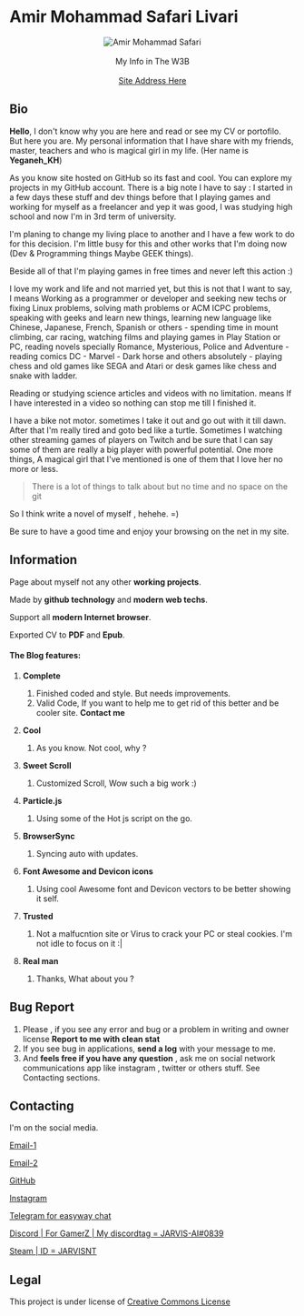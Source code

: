 # Amir Mohammad Safari Livari

<p align="center">
  <img src="https://scontent-frt3-1.cdninstagram.com/vp/610afd31b2ab46cfc753470a5eef9539/5BB40E8C/t51.2885-19/s150x150/23596356_143682286356105_7136982434624569344_n.jpg" alt="Amir Mohammad Safari"></br></br>My Info in The W3B</br></br>
<a href="https://jarvis-ai.github.io/am-sl/">Site Address Here</a>
</p>

## Bio

**Hello**, I don't know why you are here and read or see my CV or portofilo. But here you are. My personal information that I have share with my friends, master, teachers and who is magical girl in my life. (Her name is **Yeganeh_KH**)

As you know site hosted on GitHub so its fast and cool. You can explore my projects in my GitHub account. There is a big note I have to say : I started in a few days these stuff and dev things before that I playing games and working for myself as a freelancer and yep it was good, I was studying high school and now I'm in 3rd term of university.

I'm planing to change my living place to another and I have a few work to do for this decision. I'm little busy for this and other works that I'm doing now (Dev & Programming things Maybe GEEK things).

Beside all of that I'm playing games in free times and never left this action :)

I love my work and life and not married yet, but this is not that I want to say, I means Working as a programmer or developer and seeking new techs or fixing Linux problems, solving math problems or ACM ICPC problems, speaking with geeks and learn new things, learning new language like Chinese, Japanese, French, Spanish or others - spending time in mount climbing, car racing, watching films and playing games in Play Station or PC, reading novels specially Romance, Mysterious, Police and Adventure - reading comics DC - Marvel - Dark horse and others absolutely - playing chess and old games like SEGA and Atari or desk games like chess and snake with ladder.

Reading or studying science articles and videos with no limitation. means If I have interested in a video so nothing can stop me till I finished it.

I have a bike not motor. sometimes I take it out and go out with it till dawn. After that I'm really tired and goto bed like a turtle.
Sometimes I watching other streaming games of players on Twitch and be sure that I can say some of them are really a big player with powerful potential.
One more things, A magical girl that I've mentioned is one of them that I love her no more or less.

> There is a lot of things to talk about but no time and no space on the git

So I think write a novel of myself , hehehe. =)

Be sure to have a good time and enjoy your browsing on the net in my site.



## Information

Page about myself not any other **working projects**.

Made by **github technology** and **modern web techs**.

Support all **modern Internet browser**.

Exported CV to **PDF** and **Epub**.

#### The Blog features:

1. **Complete**
   1. Finished coded and style. But needs improvements.
   2. Valid Code, If you want to help me to get rid of this better and be cooler site. **Contact me**

1. **Cool**
   1. As you know. Not cool, why ?

1. **Sweet Scroll**
   1. Customized Scroll, Wow such a big work :)

1. **Particle.js**
   1. Using some of the Hot js script on the go.

1. **BrowserSync**
   1. Syncing auto with updates.

1. **Font Awesome and Devicon icons**
   1. Using cool Awesome font and Devicon vectors to be better showing it self.

1. **Trusted**
   1. Not a malfucntion site  or Virus to crack your PC or steal cookies. I'm not idle to focus on it :|

1. **Real man**
   1. Thanks, What about you ?

## Bug Report

1. Please , if you see any error and bug or a problem in writing and owner license **Report to me with clean stat**
2. If you see bug in applications, **send a log** with your message to me.
3. And **feels free if you have any question** , ask me on social network communications app like instagram , twitter or others stuff. See Contacting sections.

## Contacting

I'm  on the social media.

[Email-1](http://ams@amshq.ir)

[Email-2](http://info@amshq.ir)

[GitHub](http:/github.com/JARVIS-AI/)

[Instagram](https://www.instagram.com/ams_l97)

[Telegram for easyway chat](https://t.me/J4RV1S4m3H4673R/)

[Discord | For GamerZ | My discordtag = JARVIS-AI#0839](http:/discord.com/)

[Steam | ID = JARVISNT](https://steam.com)

## Legal

This project is under license of [Creative Commons License](https://creativecommons.org/licenses/by/4.0/)
